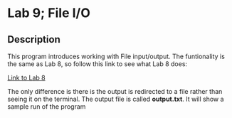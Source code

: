 # Lab 9; File I/O

## Description

This program introduces working with File input/output. The funtionality is the same as Lab 8, so follow this link to see what Lab 8 does:

[Link to Lab 8](https://github.com/samdish7/COSC117/tree/main/Lab8)

The only difference is there is the output is redirected to a file rather than seeing it on the terminal. The output file is called **output.txt**. It will show a sample run of the program
